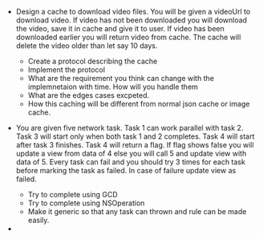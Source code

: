 * Design a cache to download video files. You will be given a videoUrl to download video. If video has not been downloaded you will download the video, save it in cache and give it to user. If video has been downloaded earlier you will return video from cache. The cache will delete the video older than let say 10 days. 
	* Create a protocol describing the cache
	* Implement the protocol
	* What are the requirement you think can change with  the implemnetaion with time. How will you handle them
	* What are the edges cases excpeted.
	* How this caching will be different from normal json cache or image cache.

* You are given five network task. Task 1 can work parallel with task 2. Task 3 will start only when both task 1 and 2 completes. Task 4 will start after task 3 finishes. Task 4 will return a flag. If flag shows false you will update a view from data of 4 else you will call 5 and update view with data of 5. Every task can fail and you should try 3 times for each task before marking the task as failed. In case of failure update view as failed.  
	* Try to complete using GCD
	* Try to complete using NSOperation
	* Make it generic so that any task can thrown and rule can be made easily.
	
* 
